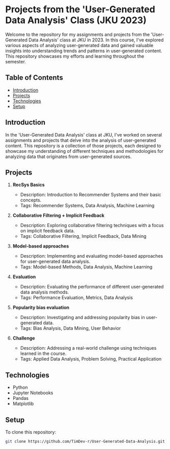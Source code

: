 # Projects from the 'User-Generated Data Analysis' Class (JKU 2023)

Welcome to the repository for my assignments and projects from the 'User-Generated Data Analysis' class at JKU in 2023. In this course, I've explored various aspects of analyzing user-generated data and gained valuable insights into understanding trends and patterns in user-generated content. This repository showcases my efforts and learning throughout the semester.

## Table of Contents

- [Introduction](#introduction)
- [Projects](#projects)
- [Technologies](#technologies)
- [Setup](#setup)


## Introduction

In the 'User-Generated Data Analysis' class at JKU, I've worked on several assignments and projects that delve into the analysis of user-generated content. This repository is a collection of those projects, each designed to showcase my understanding of different techniques and methodologies for analyzing data that originates from user-generated sources.

## Projects

1. **RecSys Basics**
   - Description: Introduction to Recommender Systems and their basic concepts.
   - Tags: Recommender Systems, Data Analysis, Machine Learning

2. **Collaborative Filtering + Implicit Feedback**
   - Description: Exploring collaborative filtering techniques with a focus on implicit feedback data.
   - Tags: Collaborative Filtering, Implicit Feedback, Data Mining

3. **Model-based approaches**
   - Description: Implementing and evaluating model-based approaches for user-generated data analysis.
   - Tags: Model-based Methods, Data Analysis, Machine Learning

4. **Evaluation**
   - Description: Evaluating the performance of different user-generated data analysis methods.
   - Tags: Performance Evaluation, Metrics, Data Analysis

5. **Popularity bias evaluation**
   - Description: Investigating and addressing popularity bias in user-generated data.
   - Tags: Bias Analysis, Data Mining, User Behavior

6. **Challenge**
   - Description: Addressing a real-world challenge using techniques learned in the course.
   - Tags: Applied Data Analysis, Problem Solving, Practical Application

## Technologies

- Python
- Jupyter Notebooks
- Pandas
- Matplotlib

## Setup

To clone this repository:
   ```bash
   git clone https://github.com/TimDev-r/User-Generated-Data-Analysis.git
